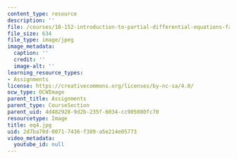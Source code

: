 ```yaml
---
content_type: resource
description: ''
file: /courses/18-152-introduction-to-partial-differential-equations-fall-2005/2d7ba78d00717436f389a5e214e05773_eq4.jpg
file_size: 634
file_type: image/jpeg
image_metadata:
  caption: ''
  credit: ''
  image-alt: ''
learning_resource_types:
- Assignments
license: https://creativecommons.org/licenses/by-nc-sa/4.0/
ocw_type: OCWImage
parent_title: Assignments
parent_type: CourseSection
parent_uid: 4d482928-9d2b-235f-6034-cc905080fc70
resourcetype: Image
title: eq4.jpg
uid: 2d7ba78d-0071-7436-f389-a5e214e05773
video_metadata:
  youtube_id: null
---
```

